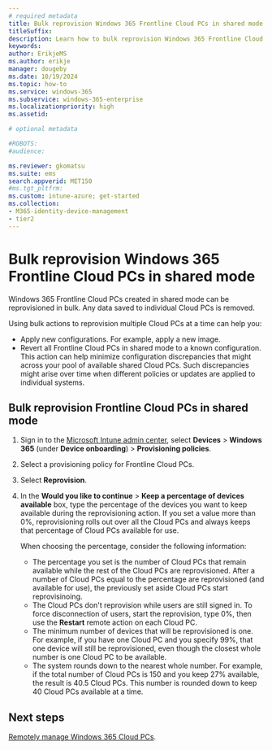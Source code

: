 ```yaml
---
# required metadata
title: Bulk reprovision Windows 365 Frontline Cloud PCs in shared mode
titleSuffix:
description: Learn how to bulk reprovision Windows 365 Frontline Cloud PCs in shared mode
keywords:
author: ErikjeMS  
ms.author: erikje
manager: dougeby
ms.date: 10/19/2024
ms.topic: how-to
ms.service: windows-365
ms.subservice: windows-365-enterprise
ms.localizationpriority: high
ms.assetid: 

# optional metadata

#ROBOTS:
#audience:

ms.reviewer: gkomatsu
ms.suite: ems
search.appverid: MET150
#ms.tgt_pltfrm:
ms.custom: intune-azure; get-started
ms.collection:
- M365-identity-device-management
- tier2
---
```


# Bulk reprovision Windows 365 Frontline Cloud PCs in shared mode

Windows 365 Frontline Cloud PCs created in shared mode can be reprovisioned in bulk. Any data saved to individual Cloud PCs is removed.

Using bulk actions to reprovision multiple Cloud PCs at a time can help you:

- Apply new configurations. For example, apply a new image.
- Revert all Frontline Cloud PCs in shared mode to a known configuration. This action can help minimize configuration discrepancies that might across your pool of available shared Cloud PCs. Such discrepancies might arise over time when different policies or updates are applied to individual systems.

## Bulk reprovision Frontline Cloud PCs in shared mode

1. Sign in to the [Microsoft Intune admin center](https://go.microsoft.com/fwlink/?linkid=2109431), select **Devices** > **Windows 365** (under **Device onboarding**) > **Provisioning policies**.
2. Select a provisioning policy for Frontline Cloud PCs.
3. Select **Reprovision**.
4. In the **Would you like to continue** > **Keep a percentage of devices available** box, type the percentage of the devices you want to keep available during the reprovisioning action. If you set a value more than 0%, reprovisioning rolls out over all the Cloud PCs and always keeps that percentage of Cloud PCs available for use.

    When choosing the percentage, consider the following information:
      - The percentage you set is the number of Cloud PCs that remain available while the rest of the Cloud PCs are reprovisioned. After a number of Cloud PCs equal to the percentage are reprovisioned (and available for use), the previously set aside Cloud PCs start reprovisinoing.
      - The Cloud PCs don't reprovision while users are still signed in. To force disconnection of users, start the reprovision, type 0%, then use the **Restart** remote action on each Cloud PC.
      - The minimum number of devices that will be reprovisioned is one. For example, if you have one Cloud PC and you specify 99%, that one device will still be reprovisioned, even though the closest whole number is one Cloud PC to be available.
      - The system rounds down to the nearest whole number. For example, if the total number of Cloud PCs is 150 and you keep 27% available, the result is 40.5 Cloud PCs. This number is rounded down to keep 40 Cloud PCs available at a time.

<!-- ########################## -->
## Next steps

[Remotely manage Windows 365 Cloud PCs](remotely-manage-cloud-pc.md).
